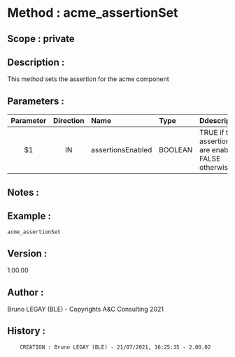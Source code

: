 ﻿# **Method :** acme_assertionSet## **Scope :** private## **Description :** This method sets the assertion for the acme component## **Parameters :** | Parameter | Direction | Name | Type | Ddescription | |:----:|:----:|:----|:----|:----| | $1 | IN | assertionsEnabled | BOOLEAN | TRUE if the assertions are enabled, FALSE otherwise | ## **Notes :** ## **Example :** ```acme_assertionSet```## **Version :** 1.00.00## **Author :** Bruno LEGAY (BLE) - Copyrights A&C Consulting 2021## **History :**          CREATION : Bruno LEGAY (BLE) - 21/07/2021, 16:25:35 - 2.00.02